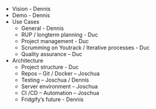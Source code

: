- Vision - Dennis
- Demo - Dennis
- Use Cases 
    - General - Dennis
    - RUP / longterm planning - Duc
    - Project management - Duc
    - Scrumming on Youtrack / Iterative processes - Duc 
    - Quality assurance – Duc 
- Architecture 
    - Project structure - Duc
    - Repos – Git / Docker – Joschua
    - Testing – Joschua / Dennis 
    - Server environment – Joschua
    - CI /CD – Automation – Joschua
    - Fridgify’s future - Dennis
